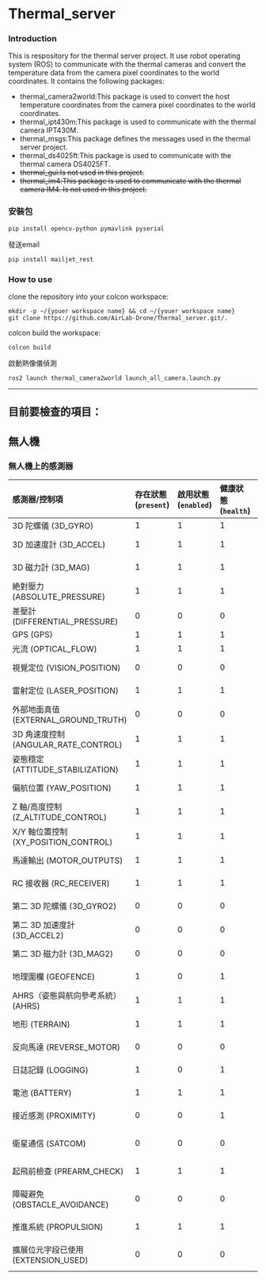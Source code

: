 # Thermal_server 



### Introduction

This is respository for the thermal server project. It use robot operating system (ROS) to communicate with the thermal cameras and convert the temperature data from the camera pixel coordinates to the world coordinates. It contains the following packages:

- thermal_camera2world:This package is used to convert the host temperature coordinates from the camera pixel coordinates to the world coordinates.
- thermal_ipt430m:This package is used to communicate with the thermal camera IPT430M.
- thermal_msgs:This package defines the messages used in the thermal server project.
- thermal_ds4025ft:This package is used to communicate with the thermal camera DS4025FT.
- ~~thermal_gui:Is not used in this project.~~
- ~~thermal_im4:This package is used to communicate with the thermal camera IM4. Is not used in this project.~~

### 安裝包
```
pip install opencv-python pymavlink pyserial
```

發送email
```
pip install mailjet_rest
```



### How to use

clone the repository into your colcon workspace:

```
mkdir -p ~/{youer workspace name} && cd ~/{youer workspace name}
git clone https://github.com/AirLab-Drone/Thermal_server.git/.
```

colcon build the workspace:
```
colcon build
```

啟動熱像儀偵測

```
ros2 launch thermal_camera2world launch_all_camera.launch.py
```



----



## 目前要檢查的項目：
## 無人機
### 無人機上的感測器  
| 感測器/控制項                                     | 存在狀態 (`present`) | 啟用狀態 (`enabled`) | 健康狀態 (`health`) | Value       | Description                              |
|:---------------------------------------------------|:------------------------------|:----------------------------|:----------------------------|:-------------|:------------------------------------------|
| 3D 陀螺儀 (3D_GYRO)          | 1                            | 1                          | 1                          | 1           | 0x01 3D gyro                             |
| 3D 加速度計 (3D_ACCEL)       | 1                            | 1                          | 1                          | 2           | 0x02 3D accelerometer                    |
| 3D 磁力計 (3D_MAG)           | 1                            | 1                          | 1                          | 4           | 0x04 3D magnetometer                     |
| 絶對壓力 (ABSOLUTE_PRESSURE) | 1                            | 1                          | 1                          | 8           | 0x08 absolute pressure                   |
| 差壓計 (DIFFERENTIAL_PRESSURE) | 0                            | 0                          | 0                          | 16         | 0x10 differential pressure               |
| GPS (GPS)                    | 1                            | 1                          | 1                          | 32          | 0x20 GPS                                 |
| 光流 (OPTICAL_FLOW)          | 1                            | 1                          | 1                          | 64          | 0x40 optical flow                        |
| 視覺定位 (VISION_POSITION)   | 0                            | 0                          | 0                          | 128         | 0x80 computer vision position            |
| 雷射定位 (LASER_POSITION)    | 1                            | 1                          | 1                          | 256         | 0x100 laser based position               |
| 外部地面真值 (EXTERNAL_GROUND_TRUTH) | 0                            | 0                          | 0                          | 512     | 0x200 external ground truth             |
| 3D 角速度控制 (ANGULAR_RATE_CONTROL) | 1                            | 1                          | 1                          | 1024   | 0x400 3D angular rate control           |
| 姿態穩定 (ATTITUDE_STABILIZATION) | 1                            | 1                          | 1                          | 2048      | 0x800 attitude stabilization            |
| 偏航位置 (YAW_POSITION)      | 1                            | 1                          | 1                          | 4096        | 0x1000 yaw position                      |
| Z 軸/高度控制 (Z_ALTITUDE_CONTROL) | 1                            | 1                          | 1                          | 8192     | 0x2000 z/altitude control               |
| X/Y 軸位置控制 (XY_POSITION_CONTROL) | 1                            | 1                          | 1                          | 16384   | 0x4000 x/y position control             |
| 馬達輸出 (MOTOR_OUTPUTS)    | 1                            | 1                          | 1                          | 32768       | 0x8000 motor outputs / control           |
| RC 接收器 (RC_RECEIVER)      | 1                            | 1                          | 1                          | 65536       | 0x10000 RC receiver                      |
| 第二 3D 陀螺儀 (3D_GYRO2)    | 0                            | 0                          | 0                          | 131072      | 0x20000 2nd 3D gyro                      |
| 第二 3D 加速度計 (3D_ACCEL2) | 0                            | 0                          | 0                          | 262144      | 0x40000 2nd 3D accelerometer             |
| 第二 3D 磁力計 (3D_MAG2)     | 0                            | 0                          | 0                          | 524288      | 0x80000 2nd 3D magnetometer              |
| 地理圍欄 (GEOFENCE)                 | 1                            | 0                          | 1                          | 1048576     | 0x100000 geofence                        |
| AHRS（姿態與航向參考系統） (AHRS)   | 1                            | 1                          | 1                          | 2097152     | 0x200000 AHRS subsystem health           |
| 地形 (TERRAIN)                      | 1                            | 1                          | 1                          | 4194304     | 0x400000 Terrain subsystem health        |
| 反向馬達 (REVERSE_MOTOR)            | 0                            | 0                          | 0                          | 8388608     | 0x800000 Motors are reversed             |
| 日誌記錄 (LOGGING)                  | 1                            | 0                          | 1                          | 16777216    | 0x1000000 Logging                        |
| 電池 (BATTERY)               | 1                            | 1                          | 1                          | 33554432    | 0x2000000 Battery                        |
| 接近感測 (PROXIMITY)        | 0                            | 0                          | 1                          | 67108864    | 0x4000000 Proximity                      |
| 衛星通信 (SATCOM)            | 0                            | 0                          | 0                          | 134217728   | 0x8000000 Satellite Communication        |
| 起飛前檢查 (PREARM_CHECK)           | 1                            | 1                          | 1                          | 268435456   | 0x10000000 Pre-arm check status          |
| 障礙避免 (OBSTACLE_AVOIDANCE)      | 0                            | 0                          | 0                          | 536870912   | 0x20000000 Avoidance/collision prevention|
| 推進系統 (PROPULSION)       | 1                            | 1                          | 1                          | 1073741824  | 0x40000000 Propulsion                    |
| 擴展位元字段已使用 (EXTENSION_USED) | 0                            | 0                          | 0                          | 2147483648  | 0x80000000 Extended bit-field used       |




